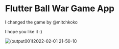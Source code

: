 # Flutter Ball War Game App


I changed the game by @mitchkoko

I hope you like it :)

![(output001)2022-02-01 21-50-10](https://user-images.githubusercontent.com/78686891/152036079-5c4eaf2a-a561-4a6c-9823-51b5042fcb95.gif)





